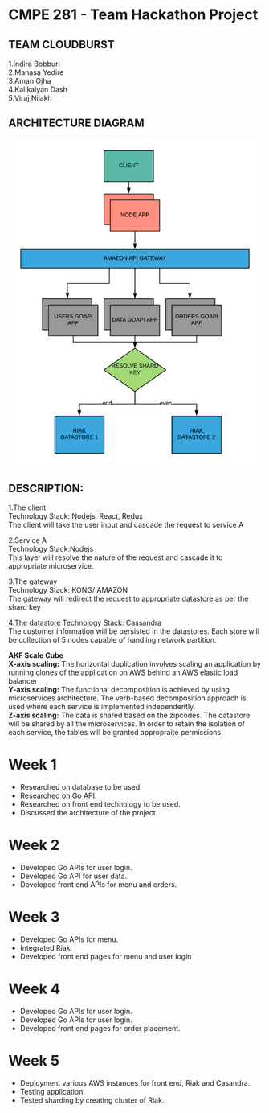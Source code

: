 # CMPE 281 - Team Hackathon Project<br/>

## TEAM CLOUDBURST<br/>

1.Indira Bobburi<br/>
2.Manasa Yedire<br/>
3.Aman Ojha <br/>
4.Kalikalyan Dash<br/>
5.Viraj Nilakh<br/>

## ARCHITECTURE DIAGRAM<br/>
![Architecture Diagram](Architecture_new.png)

## DESCRIPTION:<br/>
1.The client<br/>
Technology Stack: Nodejs, React, Redux<br/>
The client will take the user input and cascade the request to service A

2.Service A<br/>
Technology Stack:Nodejs<br/>
This layer will resolve the nature of the request and cascade it to appropriate microservice.

3.The gateway<br/>
Technology Stack: KONG/ AMAZON<br/>
The gateway will redirect the request to appropriate datastore as per the shard key

4.The datastore
Technology Stack: Cassandra<br/>
The customer information will be persisted in the datastores. Each store will be collection of 5 nodes capable of handling network partition.

**AKF Scale Cube**<br/>
**X-axis scaling:** The horizontal duplication involves scaling an application by running clones of the application on AWS behind an AWS elastic load balancer <br/>
**Y-axis scaling:** The functional decomposition is achieved by using microservices architecture. The verb-based decomposition approach is used where each service is implemented independently. <br/>
**Z-axis scaling:** The data is shared based on the zipcodes. The datastore will be shared by all the microservices. In order to retain the isolation of each service, the tables will be granted appropraite permissions<br/>

# Week 1

* Researched on database to be used.
* Researched on Go API.
* Researched on front end technology to be used.
* Discussed the architecture of the project.

# Week 2

* Developed Go APIs for user login.
* Developed Go API for user data.
* Developed front end APIs for menu and orders.


# Week 3
* Developed Go APIs for menu.
* Integrated Riak.
* Developed front end pages for menu and user login

# Week 4

* Developed Go APIs for user login.
* Developed Go APIs for user login.
* Developed front end pages for order placement.

# Week 5

* Deployment various AWS instances for front end, Riak and Casandra.
* Testing application.
* Tested sharding by creating cluster of Riak.
